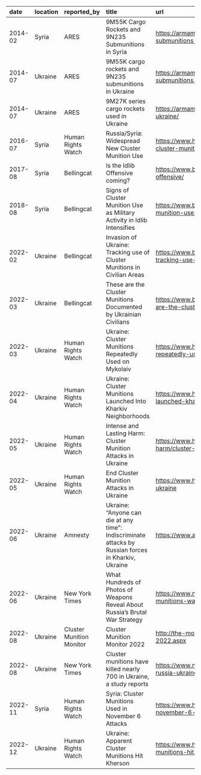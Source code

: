 | date    | location   | reported_by              | title                                                                                               | url                                                                                                                         |
|:--------|:-----------|:-------------------------|:----------------------------------------------------------------------------------------------------|:----------------------------------------------------------------------------------------------------------------------------|
| 2014-02 | Syria      | ARES                     | 9M55K Cargo Rockets and 9N235 Submunitions in Syria                                                 | https://armamentresearch.com/9m55k-cargo-rockets-and-9n235-submunitions-in-syria/                                           |
| 2014-07 | Ukraine    | ARES                     | 9M55K cargo rockets and 9N235 submunitions in Ukraine                                               | https://armamentresearch.com/9m55k-cargo-rockets-and-9n235-submunitions-in-ukraine/                                         |
| 2014-07 | Ukraine    | ARES                     | 9M27K series cargo rockets used in Ukraine                                                          | https://armamentresearch.com/9m27k-series-cargo-rockets-used-in-ukraine/                                                    |
| 2016-07 | Syria      | Human Rights Watch       | Russia/Syria: Widespread New Cluster Munition Use                                                   | https://www.hrw.org/news/2016/07/28/russia/syria-widespread-new-cluster-munition-use                                        |
| 2017-08 | Syria      | Bellingcat               | Is the Idlib Offensive coming?                                                                      | https://www.bellingcat.com/news/mena/2018/08/17/the-idlib-offensive/                                                        |
| 2018-08 | Syria      | Bellingcat               | Signs of Cluster Munition Use as Military Activity in Idlib Intensifies                             | https://www.bellingcat.com/news/mena/2018/08/17/signs-cluster-munition-use-military-activity-idlib-intensifies/             |
| 2022-02 | Ukraine    | Bellingcat               | Invasion of Ukraine: Tracking use of Cluster Munitions in Civilian Areas                            | https://www.bellingcat.com/news/2022/02/27/ukraine-conflict-tracking-use-of-cluster-munitions-in-civilian-areas/            |
| 2022-03 | Ukraine    | Bellingcat               | These are the Cluster Munitions Documented by Ukrainian Civilians                                   | https://www.bellingcat.com/news/rest-of-world/2022/03/11/these-are-the-cluster-munitions-documented-by-ukrainian-civilians/ |
| 2022-03 | Ukraine    | Human Rights Watch       | Ukraine: Cluster Munitions Repeatedly Used on Mykolaiv                                              | https://www.hrw.org/news/2022/03/17/ukraine-cluster-munitions-repeatedly-used-mykolaiv                                      |
| 2022-04 | Ukraine    | Human Rights Watch       | Ukraine: Cluster Munitions Launched Into Kharkiv Neighborhoods                                      | https://www.hrw.org/news/2022/03/04/ukraine-cluster-munitions-launched-kharkiv-neighborhoods                                |
| 2022-05 | Ukraine    | Human Rights Watch       | Intense and Lasting Harm: Cluster Munition Attacks in Ukraine                                       | https://www.hrw.org/report/2022/05/11/intense-and-lasting-harm/cluster-munition-attacks-ukraine                             |
| 2022-05 | Ukraine    | Human Rights Watch       | End Cluster Munition Attacks in Ukraine                                                             | https://www.hrw.org/news/2022/05/11/end-cluster-munition-attacks-ukraine                                                    |
| 2022-06 | Ukraine    | Amnesty                  | Ukraine: “Anyone can die at any time”: Indiscriminate attacks by Russian forces in Kharkiv, Ukraine | https://www.amnesty.org/en/documents/eur50/5682/2022/en/                                                                    |
| 2022-06 | Ukraine    | New York Times           | What Hundreds of Photos of Weapons Reveal About Russia’s Brutal War Strategy                        | https://www.nytimes.com/interactive/2022/06/19/world/europe/ukraine-munitions-war-crimes.html                               |
| 2022-08 | Ukraine    | Cluster Munition Monitor | Cluster Munition Monitor 2022                                                                       | http://the-monitor.org/en-gb/reports/2022/cluster-munition-monitor-2022.aspx                                                |
| 2022-08 | Ukraine    | New York Times           | Cluster munitions have killed nearly 700 in Ukraine, a study reports                                | https://www.nytimes.com/2022/08/26/world/europe/cluster-munitions-russia-ukraine.html                                       |
| 2022-11 | Syria      | Human Rights Watch       | Syria: Cluster Munitions Used in November 6 Attacks                                                 | https://www.hrw.org/news/2022/11/23/syria-cluster-munitions-used-november-6-attacks                                         |
| 2022-12 | Ukraine    | Human Rights Watch       | Ukraine: Apparent Cluster Munitions Hit Kherson                                                     | https://www.hrw.org/news/2022/12/13/ukraine-apparent-cluster-munitions-hit-kherson                                          |